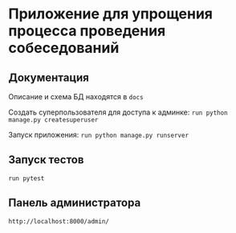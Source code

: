 # Приложение для упрощения процесса проведения собеседований

## Документация
Описание и схема БД находятся в `docs`

Создать суперпользователя для доступа к админке:
`run python manage.py createsuperuser`

Запуск приложения:
`run python manage.py runserver`

## Запуск тестов
`run pytest`

## Панель администратора
`http://localhost:8000/admin/`
